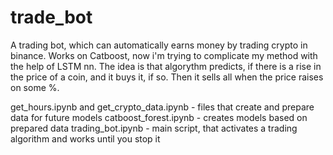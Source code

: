 # trade_bot
A trading bot, which can automatically earns money by trading crypto in binance. Works on Catboost, now i'm trying to complicate my method with the help of LSTM nn. The idea is that algorythm predicts, if there is a rise in the price of a coin, and it buys it, if so. Then it sells all when the price raises on some %.

get_hours.ipynb and get_crypto_data.ipynb - files that create and prepare data for future models
catboost_forest.ipynb - creates models based on prepared data
trading_bot.ipynb - main script, that activates a trading algorithm and works until you stop it
